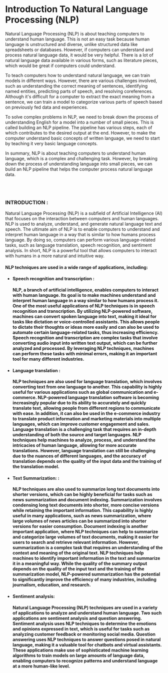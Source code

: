 # Introduction To Natural Language Processing (NLP)
<p>Natural Language Processing (NLP) is about teaching computers to understand human language. This is not an easy task because human language is unstructured and diverse, unlike structured data like spreadsheets or databases. However, if computers can understand and process natural language data, it would be very helpful. There is a lot of natural language data available in various forms, such as literature pieces, which would be great if computers could understand.

To teach computers how to understand natural language, we can train models in different ways. However, there are various challenges involved, such as understanding the correct meaning of sentences, identifying named entities, predicting parts of speech, and resolving coreferences. Although it's difficult for a computer to extract the exact meaning from a sentence, we can train a model to categorize various parts of speech based on previously fed data and experiences.

To solve complex problems in NLP, we need to break down the process of understanding English for a model into a number of small pieces. This is called building an NLP pipeline. The pipeline has various steps, each of which contributes to the desired output at the end. However, to make the computer understand basic concepts of written language, we need to start by teaching it very basic language concepts.

In summary, NLP is about teaching computers to understand human language, which is a complex and challenging task. However, by breaking down the process of understanding language into small pieces, we can build an NLP pipeline that helps the computer process natural language data.</p>
</br>
</br>
<h3><b>INTRODUCTION :</b></h3>
<p>Natural Language Processing (NLP) is a subfield of Artificial Intelligence (AI) that focuses on the interaction between computers and human languages. NLP is used to analyze, understand, and generate natural language text and speech. The ultimate aim of NLP is to enable computers to understand and interpret human language in a way that is similar to how humans process language. By doing so, computers can perform various language-related tasks, such as language translation, speech recognition, and sentiment analysis. In short, NLP is a powerful tool that allows computers to interact with humans in a more natural and intuitive way.</p>
<h4><b>NLP techniques are used in a wide range of applications, including:<b></h4>
<ul>
  <li><h4><b>Speech recognition and transcription :</b></h4><p> NLP, a branch of artificial intelligence, enables computers to interact with human language. Its goal is to make machines understand and interpret human language in a way similar to how humans process it. One of the most useful applications of NLP techniques is in speech recognition and transcription. By utilizing NLP-powered software, machines can convert spoken language into text, making it ideal for tasks like dictation or voice-controlled assistants. This allows people to dictate their thoughts or ideas more easily and can also be used to automate certain language-related tasks, thus increasing efficiency. Speech recognition and transcription are complex tasks that involve converting audio input into written text output, which can be further analyzed and processed. By leveraging NLP techniques, machines can perform these tasks with minimal errors, making it an important tool for many different industries.</p></li>
  <li><h4><b>Language translation :</b></h4><p> NLP techniques are also used for language translation, which involves converting text from one language to another. This capability is highly useful for various applications such as global communication and e-commerce. NLP-powered language translation software is becoming increasingly popular due to its ability to accurately and quickly translate text, allowing people from different regions to communicate with ease. In addition, it can also be used in the e-commerce industry to translate product information and marketing materials into multiple languages, which can improve customer engagement and sales. Language translation is a challenging task that requires an in-depth understanding of both the source and target languages. NLP techniques help machines to analyze, process, and understand the intricacies of human language, allowing for more accurate translations. However, language translation can still be challenging due to the nuances of different languages, and the accuracy of translation depends on the quality of the input data and the training of the translation model.</p></li>
  <li><h4><b>Text Summarization: :</b></h4><p> NLP techniques are also used to summarize long text documents into shorter versions, which can be highly beneficial for tasks such as news summarization and document indexing. Summarization involves condensing long text documents into shorter, more concise versions while retaining the important information. This capability is highly useful in many applications, such as news summarization, where large volumes of news articles can be summarized into shorter versions for easier consumption. Document indexing is another important application, where NLP techniques can help to summarize and categorize large volumes of text documents, making it easier for users to search and retrieve relevant information. However, summarization is a complex task that requires an understanding of the context and meaning of the original text. NLP techniques help machines to identify important information in the text and summarize it in a meaningful way. While the quality of the summary output depends on the quality of the input text and the training of the summarization model, NLP-powered summarization has the potential to significantly improve the efficiency of many industries, including journalism, education, and research.</p></li>
  <li><h4><b>Sentiment analysis: </b></h4><p> Natural Language Processing (NLP) techniques are used in a variety of applications to analyze and understand human language. Two such applications are sentiment analysis and question answering. Sentiment analysis uses NLP techniques to determine the emotions and opinions expressed in text, which is useful for tasks such as analyzing customer feedback or monitoring social media. Question answering uses NLP techniques to answer questions posed in natural language, making it a valuable tool for chatbots and virtual assistants. These applications make use of sophisticated machine learning algorithms to train models on large amounts of language data, enabling computers to recognize patterns and understand language at a more human-like level.</p></li>
</ul>




